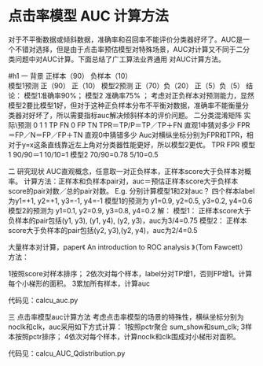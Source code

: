 # 点击率模型 AUC 计算方法
对于不平衡数据或倾斜数据，准确率和召回率不能评价分类器好坏了。AUC是一个不错对选择，但是由于点击率预估模型对特殊场景，AUC对计算又不同于二分类问题中对AUC计算。下面总结了广工算法业界通用 对AUC计算方法。

#h1 一 背景
				正样本（90） 				负样本（10） 		
模型1预测		正（90）					正（10）
模型2预测		正（70）负（20）			正（5）负（5）
结论：
	模型1准确率90%；
	模型2 准确率75%	；
	考虑对正负样本对预测能力，显然模型2要比模型1好，但对于这种正负样本分布不平衡对数据，准确率不能衡量分类器对好坏了，所以需要指标auc解决倾斜样本的评价问题。
二分类混淆矩阵
实际\预测  	0		1
1				TP		FN
0				FP		TN
TPR＝TP/P＝TP／TP＋FN   直观1中猜对多少
FPR＝FP／N＝FP／FP＋TN  直观0中猜错多少
Auc对横纵坐标分别为FPR和TPR，相对于y=x这条直线靠近左上角对分类器性能更好，所以模型2更优。
				TPR				FPR
模型1			90/90＝1			10/10=1
模型2			70/90=0.78			5/10=0.5
 

二 研究现状
AUC直观概念，任意取一对正负样本，正样本score大于负样本对概率。 
计算方法：正样本和负样本pair对，auc＝预估正样本score大于负样本score的pair对数／总的pair对数。
E.g. 分别计算模型1和2对auc？
四个样本label为y1=+1, y2=+1, y3=-1, y4=-1
模型1的预测为 y1=0.9, y2=0.5, y3=0.2, y4=0.6
模型2的预测为 y1=0.1, y2=0.9, y3=0.8, y4=0.2
解： 
        模型1： 正样本score大于负样本的pair包括(y1, y3), (y1, y4), (y2, y3)，auc为3/4=0.75
         模型2： 正样本score大于负样本的pair包括(y2, y3),(y2, y4)，auc为2/4=0.5
 
大量样本对计算，paper《 An introduction to ROC analysis 》（Tom Fawcett）
方法：
 
1按照score对样本排序；
2依次对每个样本，label分对TP增1，否则FP增1。计算每个小梯形的面积。
3累加所有样本，计算auc

代码见：calcu_auc.py

三 点击率模型auc计算方法
考虑点击率模型的场景的特殊性，横纵坐标分别为noclk和clk，auc采用如下方式计算：
1按照pctr聚合 sum_show和sum_clk;
3样本按照pctr排序；
4依次对每个样本，计算noclk和clk围成对小梯形对面积。

代码见：calcu_AUC_Qdistribution.py



